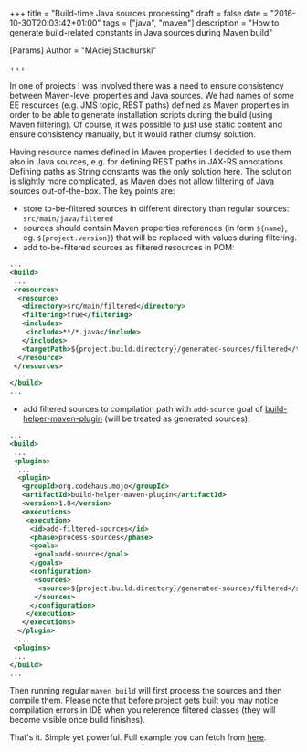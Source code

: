 +++
title = "Build-time Java sources processing"
draft = false
date = "2016-10-30T20:03:42+01:00"
tags = ["java", "maven"]
description = "How to generate build-related constants in Java sources during Maven build"

[Params]
Author = "MAciej Stachurski"

+++

In one of projects I was involved there was a need to ensure consistency between Maven-level properties and Java sources. We had names of some EE resources (e.g. JMS topic, REST paths) defined as Maven properties in order to be able to generate installation scripts during the build (using Maven filtering). Of course, it was possible to just use static content and ensure consistency manually, but it would rather clumsy solution.

Having resource names defined in Maven properties I decided to use them also in Java sources, e.g. for defining REST paths in JAX-RS annotations. Defining paths as String constants was the only solution here. The solution is slightly more complicated, as Maven does not allow filtering of Java sources out-of-the-box. The key points are:

- store to-be-filtered sources in different directory than regular sources: `src/main/java/filtered`
- sources should contain Maven properties references (in form `${name}`, eg. `${project.version}`) that will be replaced with values during filtering.
- add to-be-filtered sources as filtered resources in POM:

```xml
...
<build>
 ...
 <resources>
  <resource>
   <directory>src/main/filtered</directory>
   <filtering>true</filtering>
   <includes>
    <include>**/*.java</include>
   </includes>
   <targetPath>${project.build.directory}/generated-sources/filtered</targetPath>
  </resource>
 </resources>
 ...
</build>
...
```
- add filtered sources to compilation path with `add-source` goal of [build-helper-maven-plugin](http://mojo.codehaus.org/build-helper-maven-plugin/) (will be treated as generated sources):


```xml
...
<build>
 ...
 <plugins>
  ...
  <plugin>
   <groupId>org.codehaus.mojo</groupId>
   <artifactId>build-helper-maven-plugin</artifactId>
   <version>1.8</version>
   <executions>
    <execution>
     <id>add-filtered-sources</id>
     <phase>process-sources</phase>
     <goals>
      <goal>add-source</goal>
     </goals>
     <configuration>
      <sources>
       <source>${project.build.directory}/generated-sources/filtered</source>
      </sources>
     </configuration>
    </execution>
   </executions>
  </plugin>
  ...
 <plugins>
 ...
</build>
...
```

Then running regular `maven build` will first process the sources and then compile them. Please note that before project gets built you may notice compilation errors in IDE when you reference filtered classes (they will become visible once build finishes).

That's it. Simple yet powerful. Full example you can fetch from [here](/downloads/JavaFiltering-1.0-src.zip).

